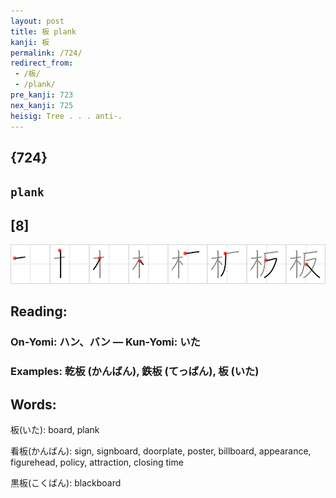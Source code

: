 ```yaml
---
layout: post
title: 板 plank
kanji: 板
permalink: /724/
redirect_from:
 - /板/
 - /plank/
pre_kanji: 723
nex_kanji: 725
heisig: Tree . . . anti-.
---
```


## {724}

## `plank`

## [8]

<div class="stroke"><img src="../images/E69DBF.png" /></div>

## Reading:

### On-Yomi: ハン、バン &mdash; Kun-Yomi: いた

### Examples: 乾板 (かんばん), 鉄板 (てっぱん), 板 (いた)

## Words:

板(いた): board, plank

看板(かんばん): sign, signboard, doorplate, poster, billboard, appearance, figurehead, policy, attraction, closing time

黒板(こくばん): blackboard
